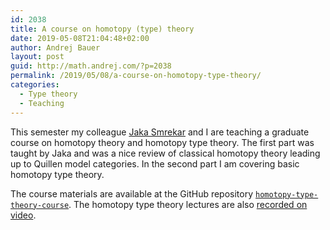 ```yaml
---
id: 2038
title: A course on homotopy (type) theory
date: 2019-05-08T21:04:48+02:00
author: Andrej Bauer
layout: post
guid: http://math.andrej.com/?p=2038
permalink: /2019/05/08/a-course-on-homotopy-type-theory/
categories:
  - Type theory
  - Teaching
---
```

This semester my colleague [Jaka Smrekar](https://www.fmf.uni-lj.si/~smrekar/) and I are teaching a graduate course on homotopy theory and homotopy type theory. The first part was taught by Jaka and was a nice review of classical homotopy theory leading up to Quillen model categories. In the second part I am covering basic homotopy type theory.

The course materials are available at the GitHub repository [`homotopy-type-theory-course`](https://github.com/andrejbauer/homotopy-type-theory-course). The homotopy type theory lectures are also [recorded on video](https://www.youtube.com/watch?v=Yy_U6_cvyLM&list=PL-47DDuiZOMCRDiXDZ1fI0TFLQgQqOdDa).
